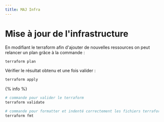 ```yaml
---
title: MAJ Infra
---
```


# Mise à jour de l'infrastructure

En modifiant le terraform afin d'ajouter de nouvelles ressources on peut relancer un plan grâce à la commande :
```bash
terraform plan
```

Vérifier le résultat obtenu et une fois valider :
```bash
terraform apply
```

{% info %}

```bash
# commande pour valider le terraform
terraform validate

# commande pour formatter et indenté correctement les fichiers terraform
terraform fmt
```
